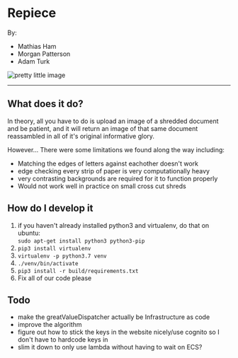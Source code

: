 # Repiece

By:

- Mathias Ham
- Morgan Patterson
- Adam Turk

![pretty little image](https://cdn.discordapp.com/attachments/667782524692332544/681668394382262272/Greenpaece.jpg)

---

## What does it do?

In theory, all you have to do is upload an image of a shredded document and be patient, and it will return an image of that same document reassambled in all of it's original informative glory.

However... There were some limitations we found along the way including:

- Matching the edges of letters against eachother doesn't work
- edge checking every strip of paper is very computationally heavy
- very contrasting backgrounds are required for it to function properly
- Would not work well in practice on small cross cut shreds

## How do I develop it

1. if you haven't already installed python3 and virtualenv, do that
on ubuntu:  
    ``` sudo apt-get install python3 python3-pip ```  
2. `pip3 install virtualenv`
3. `virtualenv -p python3.7 venv`
4. `./venv/bin/activate`
5. `pip3 install -r build/requirements.txt`
6. Fix all of our code please

## Todo

- make the greatValueDispatcher actually be Infrastructure as code
- improve the algorithm
- figure out how to stick the keys in the website nicely/use cognito so I don't have to hardcode keys in
- slim it down to only use lambda without having to wait on ECS?
